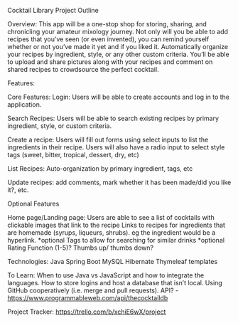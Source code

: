 Cocktail Library Project Outline 

Overview: This app will be a one-stop shop for storing, sharing, and chronicling your amateur mixology journey. Not only will you be able to add recipes that you’ve seen (or even invented), you can remind yourself whether or not you’ve made it yet and if you liked it. Automatically organize your recipes by ingredient, style, or any other custom criteria. You’ll be able to upload and share pictures along with your recipes and comment on shared recipes to crowdsource the perfect cocktail.

Features:

Core Features:
Login: Users will be able to create accounts and log in to the application. 

Search Recipes: Users will be able to search existing recipes by primary ingredient, style, or custom criteria.

Create a recipe: Users will fill out forms using select inputs to list the ingredients in their recipe. 
Users will also have a radio input to select style tags (sweet, bitter, tropical, dessert, dry, etc)

List Recipes: Auto-organization by primary ingredient, tags, etc

Update recipes: add comments, mark whether it has been made/did you like it?, etc.


Optional Features

Home page/Landing page: Users are able to see a list of cocktails with clickable images that link to the recipe
Links to recipes for ingredients that are homemade (syrups, liqueurs, shrubs). eg the ingredient would be a hyperlink. *optional
Tags to allow for searching for similar drinks  *optional
Rating Function (1-5)? Thumbs up/ thumbs down?


Technologies: 
Java
Spring Boot
MySQL
Hibernate
Thymeleaf templates

To Learn:
When to use Java vs JavaScript and how to integrate the languages.
How to store logins and host a database that isn’t local.
Using GitHub cooperatively (i.e. merge and pull requests). 
API? - https://www.programmableweb.com/api/thecocktaildb


Project Tracker: https://trello.com/b/xchiE6wX/project 



